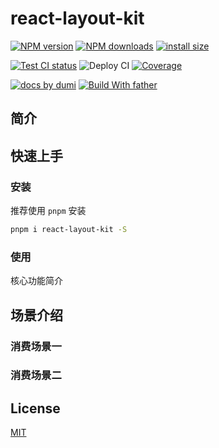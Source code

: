 # react-layout-kit

[![NPM version][npm-image]][npm-url] [![NPM downloads][download-image]][download-url] [![install size][npm-size]][npm-size-url]

[![Test CI status][test-ci]][test-ci-url] ![Deploy CI][deploy-ci] [![Coverage][coverage]][codecov-url]

[![ docs by dumi][dumi-url]](https://d.umijs.org/) [![Build With father][father-url]](https://github.com/umijs/father/)

<!-- gitpod url -->

[gitpod-badge]: https://img.shields.io/badge/Gitpod-ready--to--code-blue?logo=gitpod
[gitpod-url]: https://gitpod.io/#https://github.com/ant-design/react-layout-kit

<!-- umi url -->

[dumi-url]: https://img.shields.io/badge/docs%20by-dumi-blue
[father-url]: https://img.shields.io/badge/build%20with-father-028fe4.svg

<!-- npm url -->

[npm-image]: http://img.shields.io/npm/v/react-layout-kit.svg?style=flat-square&color=deepgreen&label=latest
[npm-url]: http://npmjs.org/package/react-layout-kit
[npm-size]: https://img.shields.io/bundlephobia/minzip/react-layout-kit?color=deepgreen&label=gizpped%20size&style=flat-square
[npm-size-url]: https://packagephobia.com/result?p=react-layout-kit

<!-- coverage -->

[coverage]: https://codecov.io/gh/arvinxx/react-layout-kit/branch/master/graph/badge.svg
[codecov-url]: https://codecov.io/gh/arvinxx/react-layout-kit/branch/master

<!-- Github CI -->

[test-ci]: https://github.com/arvinxx/react-layout-kit/workflows/Test%20CI/badge.svg
[deploy-ci]: https://github.com/arvinxx/react-layout-kit/workflows/Deploy%20CI/badge.svg
[test-ci-url]: https://github.com/arvinxx/react-layout-kit/actions?query=workflow%3ATest%20CI
[deploy-ci-ci]: https://github.com/arvinxx/react-layout-kit/actions?query=workflow%3ADeploy%20CI
[download-image]: https://img.shields.io/npm/dm/react-layout-kit.svg?style=flat-square
[download-url]: https://npmjs.org/package/react-layout-kit

## 简介

## 快速上手

### 安装

推荐使用 `pnpm` 安装

```bash
pnpm i react-layout-kit -S
```

### 使用

核心功能简介

## 场景介绍

### 消费场景一

### 消费场景二

## License

[MIT](./LICENSE)
